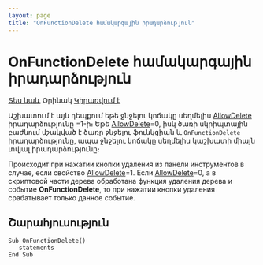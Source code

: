 ```yaml
---
layout: page
title: "OnFunctionDelete համակարգային իրադարձություն"
---
```


# OnFunctionDelete համակարգային իրադարձություն

[Տես նաև](TreeEvents.html) Օրինակ [Կիրառվում է](../Defs/Tree.md)


Աշխատում է այն դեպքում եթե ջնջելու կոճակը սեղմելիս [AllowDelete](../Functions/ASTREE/AllowDelete.html) իրադարձությունը =1-ի։ Եթե [AllowDelete](../Functions/ASTREE/AllowDelete.html)=0, իսկ ծառի սկրիպտային բաժնում մշակված է ծառը ջնջելու ֆունկցիան և `OnFunctionDelete` իրադարձությունը, ապա ջնջելու կոճակը սեղմելիս կաշխատի միայն տվյալ իրադարձությունը։

Происходит при нажатии кнопки удаления из панели инструментов в случае, если свойство 
[AllowDelete](../Functions/ASTREE/AllowDelete.html)=1. Если [AllowDelete](../Functions/ASTREE/AllowDelete.html)=0, а в скриптовой части дерева обработана функция удаления дерева и событие <strong>
OnFunctionDelete</strong>, то при нажатии кнопки удаления срабатывает только данное событие. 


## Շարահյուսություն

```as4x
Sub OnFunctionDelete()
   statements
End Sub
```

